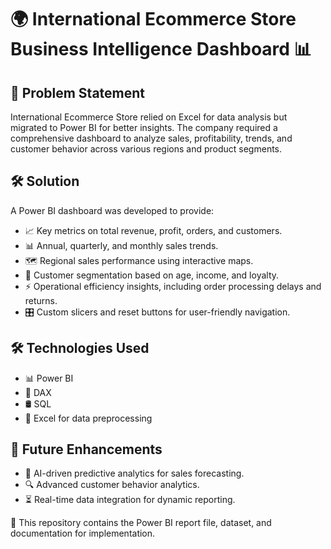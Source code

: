 # 🌍 International Ecommerce Store Business Intelligence Dashboard 📊

## 🚀 Problem Statement

International Ecommerce Store relied on Excel for data analysis but migrated to Power BI for better insights. The company required a comprehensive dashboard to analyze sales, profitability, trends, and customer behavior across various regions and product segments.

## 🛠️ Solution

A Power BI dashboard was developed to provide:

- 📈 Key metrics on total revenue, profit, orders, and customers.
- 📊 Annual, quarterly, and monthly sales trends.
- 🗺️ Regional sales performance using interactive maps.
- 👥 Customer segmentation based on age, income, and loyalty.
- ⚡ Operational efficiency insights, including order processing delays and returns.
- 🎛️ Custom slicers and reset buttons for user-friendly navigation.

## 🛠️ Technologies Used

- 📊 Power BI
- 📜 DAX
- 🛢️ SQL
- 📑 Excel for data preprocessing

## 🔮 Future Enhancements

- 🤖 AI-driven predictive analytics for sales forecasting.
- 🔍 Advanced customer behavior analytics.
- ⏳ Real-time data integration for dynamic reporting.

📂 This repository contains the Power BI report file, dataset, and documentation for implementation.

